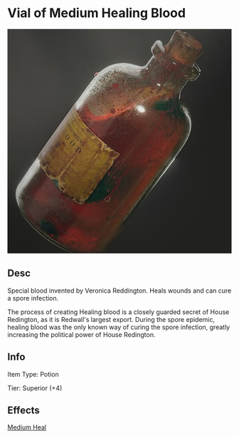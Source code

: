 # Vial of Medium Healing Blood

![Copyright](VialOfHealingBlood.png)

## Desc

Special blood invented by Veronica Reddington. Heals wounds and can cure a spore infection.

The process of creating Healing blood is a closely guarded secret of House Redington, as it is Redwall's largest export. During the spore epidemic, healing blood was the only known way of curing the spore infection, greatly increasing the political power of House Redington.

## Info

Item Type: Potion

Tier: Superior (+4)

## Effects

[Medium Heal](../../../GeneralRules/NonCombatRules/Healing.md#medium-heal)
